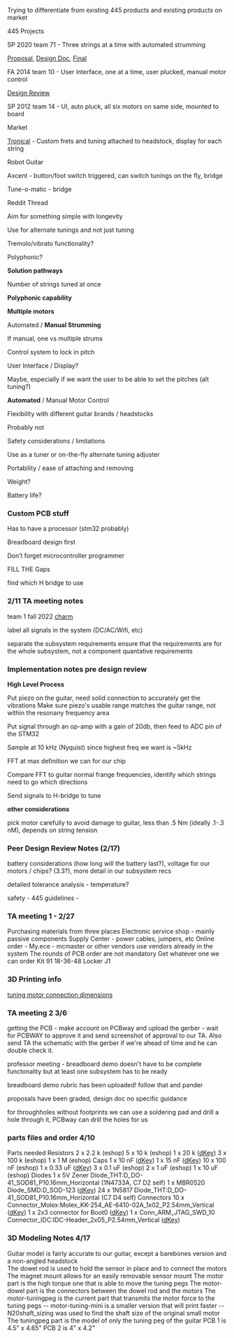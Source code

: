 Trying to differentiate from existing 445 products and existing products on market

445 Projects

SP 2020 team 71 - Three strings at a time with automated strumming

[Proposal](https://courses.grainger.illinois.edu/ece445/getfile.asp?id=16908), [Design Doc](https://courses.grainger.illinois.edu/ece445/getfile.asp?id=18170),  [Final](https://courses.grainger.illinois.edu/ece445/getfile.asp?id=18265)

FA 2014 team 10 - User interface, one at a time, user plucked, manual motor control

[Design Review](https://courses.grainger.illinois.edu/ece445/getfile.asp?id=6275)

SP 2012 team 14 - UI, auto pluck, all six motors on same side, mounted to board

Market

[Tronical](https://www.tronicaltune.net/tronicaltune-plus/) - Custom frets and tuning attached to headstock, display for each string

Robot Guitar

Axcent - button/foot switch triggered, can switch tunings on the fly, bridge

Tune-o-matic - bridge 

Reddit Thread

Aim for something simple with longevity

Use for alternate tunings and not just tuning

Tremolo/vibrato functionality?

Polyphonic?

**Solution pathways**

Number of strings tuned at once

**Polyphonic capability**

**Multiple motors**

Automated / **Manual Strumming**

If manual, one vs multiple strums

Control system to lock in pitch

User Interface / Display?

Maybe, especially if we want the user to be able to set the pitches (alt tuning?)

**Automated** / Manual Motor Control

Flexibility with different guitar brands / headstocks

Probably not

Safety considerations / limitations

Use as a tuner or on-the-fly alternate tuning adjuster

Portability / ease of attaching and removing

Weight?

Battery life?

### Custom PCB stuff

Has to have a processor (stm32 probably)

Breadboard design first

Don’t forget microcontroller programmer

FILL THE Gaps

find which H bridge to use

### 2/11 TA meeting notes

team 1 fall 2022 [charm](https://courses.grainger.illinois.edu/ece445/getfile.asp?id=20868)

label all signals in the system (DC/AC/Wifi, etc)

separate the subsystem requirements
	ensure that the requirements are for the whole subsystem, not a component
	quantative requirements

### Implementation notes pre design review

**High Level Process**

Put piezo on the guitar, need solid connection to accurately get the vibrations
	Make sure piezo's usable range matches the guitar range, not within the resonany frequency area

Put signal through an op-amp with a gain of 20db, then feed to ADC pin of the STM32

Sample at 10 kHz (Nyquist) since highest freq we want is ~5kHz

FFT at max definition we can for our chip

Compare FFT to guitar normal frange frequencies, identify which strings need to go which directions

Send signals to H-bridge to tune

**other considerations**

pick motor carefully to avoid damage to guitar, less than .5 Nm (ideally .1-.3 nM), depends on string tension


### Peer Design Review Notes (2/17)

battery considerations (how long will the battery last?), voltage for our motors / chips? (3.3?), more detail in our subsystem recs

detailed tolerance analysis - temperature?

safety - 445 guidelines - 

### TA meeting 1 - 2/27

Purchasing materials from three places
	Electronic service shop - mainly passive components
 	Supply Center - power cables, jumpers, etc
  	Online order - My.ece - mcmaster or other vendors
   		use vendors already in the system
The rounds of PCB order are not mandatory
	Get whatever one we can order
 Kit 91 18-36-48 Locker J1

### 3D Printing info
[tuning motor connection dimensions](https://www.amazon.co.uk/Guitar-String-Multifunctional-Restringing-Ukulele/dp/B0BW8S5B4G)

### TA meeting 2 3/6
getting the PCB - make account on PCBway and upload the gerber - wait for PCBWAY to approve it and send screenshot of approval to our TA. Also send TA the schematic with the gerber if we're ahead of time and he can double check it.

professor meeting - breadboard demo doesn't have to be complete functonality but at least one subsystem has to be ready

breadboard demo rubric has been uploaded! follow that and pander

proposals have been graded, design doc no specific guidance

for throughholes without footprints we can use a soldering pad and drill a hole through it, PCBway can drill the holes for us


### parts files and order 4/10
Parts needed
Resistors
2 x 2.2 k (eshop)
5 x 10 k (eshop)
1 x 20 k ([dKey](https://www.digikey.com/en/products/detail/panasonic-electronic-components/ERA-6AEB203V/1465780))
3 x 100 k (eshop)
1 x 1 M (eshop)
Caps
1 x 10 nF ([dKey](https://www.digikey.com/en/products/detail/samsung-electro-mechanics/CL21B103KBANNNC/3886673))
1 x 15 nF ([dKey](https://www.digikey.com/en/products/detail/kemet/C0805C153K5RACTU/411160))
10 x 100 nF (eshop)
1 x 0.33 uF ([dKey](https://www.digikey.com/en/products/detail/samsung-electro-mechanics/CL21B334KBFNNNE/3886781))
3 x 0.1 uF (eshop)
2 x 1 uF (eshop)
1 x 10 uF (eshop)
Diodes
1 x 5V Zener Diode_THT:D_DO-41_SOD81_P10.16mm_Horizontal (1N4733A, C7 D2 self)
1 x MBR0520 Diode_SMD:D_SOD-123 ([dKey](https://www.digikey.com/en/products/detail/onsemi/MBR0520LT1G/918574))
24 x 1N5817 Diode_THT:D_DO-41_SOD81_P10.16mm_Horizontal (C7 D4 self)
Connectors
10 x Connector_Molex:Molex_KK-254_AE-6410-02A_1x02_P2.54mm_Vertical ([dKey](https://www.digikey.com/en/products/detail/molex/0022232021/26667))
1 x 2x3 connector for Boot0 ([dKey](https://www.digikey.com/en/products/detail/molex/0901301206/760959))
1 x Conn_ARM_JTAG_SWD_10 Connector_IDC:IDC-Header_2x05_P2.54mm_Vertical ([dKey](https://www.digikey.com/en/products/detail/on-shore-technology-inc/302-S101/2178422))

### 3D Modeling Notes 4/17

Guitar model is fairly accurate to our guitar, except a barebones version and a non-angled headstock  
The dowel rod is used to hold the sensor in place and to connect the motors
The magnet mount allows for an easily removable sensor mount
The motor part is the high torque one that is able to move the tuning pegs
The motor-dowel part is the connectors between the dowel rod and the motors
The motor-tuningpeg is the current part that transmits the motor force to the tuning pegs
-- motor-tuning-mini is a smaller version that will print faster
-- N20shaft_sizing was used to find the shaft size of the original small motor
The tuningpeg part is the model of only the tuning peg of the guitar
PCB 1 is 4.5" x 4.65"
PCB 2 is 4" x 4.2" 